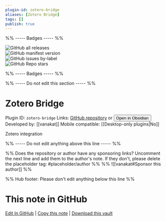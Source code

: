 ```yaml
---
plugin-id: zotero-bridge
aliases: [Zotero Bridge]
tags: []
publish: true
---
```


%% ----- Badges ----- %%

![GitHub all releases](https://img.shields.io/github/downloads/vanakat/zotero-bridge/total?color=573E7A&logo=github&style=for-the-badge)  
![GitHub manifest version](https://img.shields.io/github/manifest-json/v/vanakat/zotero-bridge?color=573E7A&logo=github&style=for-the-badge)  
![GitHub issues by-label](https://img.shields.io/github/issues/vanakat/zotero-bridge/help%20wanted?color=573E7A&logo=github&style=for-the-badge)  
![GitHub Repo stars](https://img.shields.io/github/stars/vanakat/zotero-bridge?color=573E7A&logo=github&style=for-the-badge)

%% ----- Badges ----- %%

%% ----- Do not edit this section ----- %%

# Zotero Bridge

Plugin ID: `zotero-bridge`
Links: [GitHub repository](https://github.com/vanakat/zotero-bridge) or [<button id=HH>Open in Obsidian</button>](obsidian://show-plugin?id=zotero-bridge)
Developed by: [[vanakat]]
Mobile compatible: [[Desktop-only plugins|No]]

Zotero integration

%% ----- Do not edit anything above this line ----- %%

%% Does the repository or author have any sponsoring links? Uncomment the next line and add them to the author's note. If they don't, please delete the placeholder tag: #placeholder/author %%
%% ![[vanakat#Sponsor this author]] %%

%% Hub footer: Please don't edit anything below this line %%

# This note in GitHub

<span class="git-footer">[Edit In GitHub](https://github.dev/obsidian-community/obsidian-hub/blob/main/02%20-%20Community%20Expansions/02.05%20All%20Community%20Expansions/Plugins/zotero-bridge.md "git-hub-edit-note") | [Copy this note](https://raw.githubusercontent.com/obsidian-community/obsidian-hub/main/02%20-%20Community%20Expansions/02.05%20All%20Community%20Expansions/Plugins/zotero-bridge.md "git-hub-copy-note") | [Download this vault](https://github.com/obsidian-community/obsidian-hub/archive/refs/heads/main.zip "git-hub-download-vault") </span>
